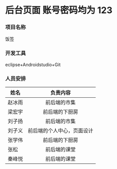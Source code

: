 # 后台页面 账号密码均为 123
### 项目名称 
  饭签
### 开发工具
  eclipse+Androidstudio+Git
### 人员安排
姓名|负责内容
--|:--:
赵冰雨|前后端的市集
梁宏宇|前后端的下厨房
刘子扬|前后端的市集
刘子义|前后端的个人中心，页面设计
张学伟|前后端的下厨房
张松|前后端的课堂
秦峰悦|前后端的课堂










